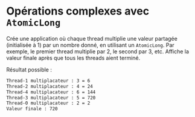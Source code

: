# Opérations complexes avec `AtomicLong`

Crée une application où chaque thread multiplie une valeur partagée (initialisée à 1) par un nombre donné, en utilisant un `AtomicLong`.
Par exemple, le premier thread multiplie par 2, le second par 3, etc. Affiche la valeur finale après que tous les threads aient terminé.




Résultat possible :

```bash
Thread-1 multiplacateur : 3 = 6
Thread-2 multiplacateur : 4 = 24
Thread-4 multiplacateur : 6 = 144
Thread-3 multiplacateur : 5 = 720
Thread-0 multiplacateur : 2 = 2
Valeur finale : 720
```